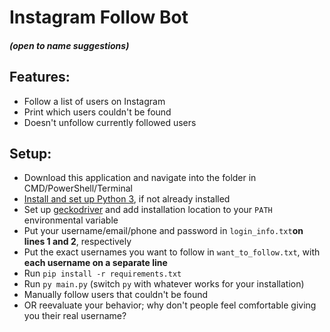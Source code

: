 # Instagram Follow Bot
##### (open to name suggestions)

## Features:
- Follow a list of users on Instagram
- Print which users couldn't be found
- Doesn't unfollow currently followed users

## Setup:
- Download this application and navigate into the folder in CMD/PowerShell/Terminal
- [Install and set up Python 3](https://www.python.org/downloads/), if not already installed
- Set up [geckodriver](https://github.com/mozilla/geckodriver/releases) and add installation location to your `PATH` environmental variable
- Put your username/email/phone and password in `login_info.txt`**on lines 1 and 2**, respectively
- Put the exact usernames you want to follow in `want_to_follow.txt`, with **each username on a separate line**
- Run `pip install -r requirements.txt`
- Run `py main.py` (switch `py` with whatever works for your installation)
- Manually follow users that couldn't be found 
- OR reevaluate your behavior; why don't people feel comfortable giving you their real username?